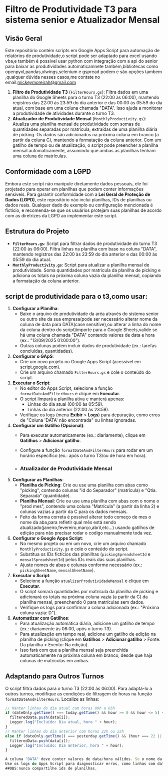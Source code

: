 # Filtro de Produtividade T3 para sistema senior e Atualizador Mensal

## Visão Geral
Este repositório contém scripts em Google Apps Script para automação de relatórios de produtividade,o script pode ser adaptado para excel usando vba,e também é possivel usar python com integração com a api do senior para baixar as produtividades automaticamnete também,bibliotecas como openpyxl,pandas,xlwings,selenium e gspread podem e são opções tambem ,qualquer dúvida nesses casos,me contate no email:mickeymoreirah@gmail.com
1. **Filtro de Produtividade T3** (`FilterHours.gs`): Filtra dados em uma planilha do Google Sheets para o turno T3 (22:00 às 06:00), mantendo registros das 22:00 às 23:59 do dia anterior e das 00:00 às 05:59 do dia atual, com base em uma coluna chamada "DATA". Isso ajuda a monitorar a produtividade de atividades durante o turno T3.
2. **Atualizador de Produtividade Mensal** (`MonthlyProductivity.gs`): Atualiza uma planilha mensal de produtividade com somas de quantidades separadas por matrícula, extraídas de uma planilha diária de picking. Os dados são adicionados na próxima coluna em branco (a partir da coluna C), mantendo a formatação da coluna anterior. Com um gatilho de tempo ou de atualização, o script pode preencher a planilha mensal automaticamente, assumindo que ambas as planilhas tenham uma coluna de matrículas.
   
## Conformidade com a LGPD
Embora este script não manipule diretamente dados pessoais, ele foi projetado para operar em planilhas que podem conter informações sensíveis. Para garantir conformidade com a **Lei Geral de Proteção de Dados (LGPD)**, este repositório não inclui planilhas, IDs de planilhas ou dados reais. Qualquer dado de exemplo ou configuração mencionada é fictício, e recomenda-se que os usuários protejam suas planilhas de acordo com as diretrizes da LGPD ao implementar este script.

## Estrutura do Projeto
- **`FilterHours.gs`**: Script para filtrar dados de produtividade do turno T3 (22:00 às 06:00). Filtra linhas na planilha com base na coluna "DATA", mantendo registros das 22:00 às 23:59 do dia anterior e das 00:00 às 05:59 do dia atual.
- **`MonthlyProductivity.gs`**: Script para atualizar a planilha mensal de produtividade. Soma quantidades por matrícula da planilha de picking e adiciona os totais na próxima coluna vazia da planilha mensal, copiando a formatação da coluna anterior.
  
## script de produtividade para o t3,como usar:
1. **Configurar a Planilha**:
   - Baixe o arquivo de produtividade da aréa através do sistema senior ou outro site da sua empresa(pode ser necessário alterar nome da coluna de data para DATA(case sensitive),ou alterar a linha do nome da coluna dentro do script)importe para o Google Sheets,valide se há uma coluna chamada "DATA" contendo valores de data e hora (ex.: "13/09/2025 01:00:00").
   - Outras colunas podem incluir dados de produtividade (ex.: tarefas concluídas, quantidades).
3. **Configurar o GApS**:
   - Crie um novo projeto no Google Apps Script (acessível em script.google.com).
   - Crie um arquivo chamado `FilterHours.gs` e cole o conteúdo do script.
4. **Executar o Script**:
   - No editor do Apps Script, selecione a função `formatDateAndFilterHours` e clique em **Executar**.
   - O script limpará a planilha ativa e manterá apenas:
     - Linhas do dia atual (00:00 às 05:59).
     - Linhas do dia anterior (22:00 às 23:59).
   - Verifique os logs (menu **Exibir** > **Logs**) para depuração, como erros de "Coluna 'DATA' não encontrada" ou linhas ignoradas.
5. **Configurar um Gatilho (Opcional)**:
   - Para executar automaticamente (ex.: diariamente), clique em **Gatilhos** > **Adicionar gatilho**.
   - Configure a função `formatDateAndFilterHours` para rodar em um horário específico (ex.: após o turno T3/ou de hora em hora).
  
   - ### Atualizador de Produtividade Mensal
1. **Configurar as Planilhas**:
   - **Planilha de Picking**: Crie ou use uma planilha com abas como "picking", contendo colunas "id do Separador" (matrícula) e "Qtia. Separada" (quantidade).
   - **Planilha Mensal**: Crie ou use uma planilha com abas com o nome o "prod mes", contendo uma coluna "Matrícula" (a partir da linha 2) e colunas vazias a partir da C para os dados mensais.
   - Feito da forma correta é possivel alterar todo começo de mes o nome da aba,para refletir qual mês está sendo atualizado(janeiro,fevereiro,março,abril,etc...) usando gatilhos de edição para não precisar rodar o codigo manualmente toda vez.
2. **Configurar o Google Apps Script**:
   - No mesmo projeto ou em um novo, crie um arquivo chamado `MonthlyProductivity.gs` e cole o conteúdo do script.
   - Substitua os IDs fictícios das planilhas (`pickingSpreadsheetId` e `mensalSpreadsheetId`) pelos IDs reais das suas planilhas.
   - Ajuste nomes de abas e colunas conforme necessário (ex.: `pickingSheetName`, `mensalSheetName`).
3. **Executar o Script**:
   - Selecione a função `atualizarProdutividadeMensal` e clique em **Executar**.
   - O script somará quantidades por matrícula da planilha de picking e adicionará os totais na próxima coluna vazia (a partir da C) da planilha mensal, preenchendo 0 para matrículas sem dados.
   - Verifique os logs para confirmar a coluna adicionada (ex.: "Próxima coluna vazia: D").
4. **Automatizar com Gatilhos**:
   - Para atualização automática diária, adicione um gatilho de tempo (ex.: diariamente às 06:00, após o turno T3).
   - Para atualização em tempo real, adicione um gatilho de edição na planilha de picking (clique em **Gatilhos** > **Adicionar gatilho** > Fonte: Da planilha > Evento: Na edição).
   - Isso fará com que a planilha mensal seja preenchida automaticamente na próxima coluna em branco, desde que haja colunas de matrículas em ambas.

## Adaptando para Outros Turnos
O script filtra dados para o turno T3 (22:00 às 06:00). Para adaptá-lo a outros turnos, modifique as condições de filtragem de horas na função `formatDateAndFilterHours`. Localize as linhas:

```javascript
// Manter linhas do dia atual com horas 00h a 05h
if (dateOnly.getTime() === today.getTime() && hour >= 0 && hour <= 5) {
  filteredData.push(data[i]);
  Logger.log("Incluído: Dia atual, hora " + hour);
}
// Manter linhas do dia anterior com horas 22h ou 23h
else if (dateOnly.getTime() === yesterday.getTime() && (hour === 22 || hour === 23)) {
  filteredData.push(data[i]);
  Logger.log("Incluído: Dia anterior, hora " + hour);
}

A coluna "DATA" deve conter valores de data/hora válidos. Se o nome da coluna for diferente (ex.: "Data e Hora"), atualize a condição String(headerRow[i]).toUpperCase() === "DATA" no script.
Use os logs do Apps Script para diagnosticar erros, como linhas com datas inválidas ou coluna "DATA" não encontrada.
##OBS:nunca compartilhe ids de planilhas,
